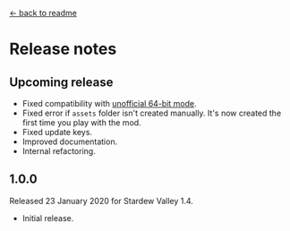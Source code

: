 ﻿﻿[← back to readme](README.md)

# Release notes
## Upcoming release
* Fixed compatibility with [unofficial 64-bit mode](https://stardewvalleywiki.com/Modding:Migrate_to_64-bit_on_Windows).
* Fixed error if `assets` folder isn't created manually. It's now created the first time you play with the mod.
* Fixed update keys.
* Improved documentation.
* Internal refactoring.

## 1.0.0
Released 23 January 2020 for Stardew Valley 1.4.

* Initial release.
